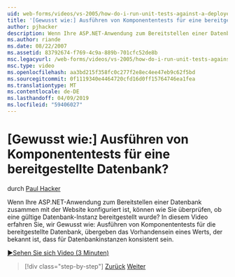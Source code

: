 ```yaml
---
uid: web-forms/videos/vs-2005/how-do-i-run-unit-tests-against-a-deployed-database
title: '[Gewusst wie:] Ausführen von Komponententests für eine bereitgestellte Datenbank? | Microsoft-Dokumentation'
author: pjhacker
description: Wenn Ihre ASP.NET-Anwendung zum Bereitstellen einer Datenbank zusammen mit der Website konfiguriert ist, können wie Sie überprüfen, ob eine gültige Datenbank-Instanz bereitgestellt wurde?...
ms.author: riande
ms.date: 08/22/2007
ms.assetid: 83792674-f769-4c9a-889b-701cfc52de8b
msc.legacyurl: /web-forms/videos/vs-2005/how-do-i-run-unit-tests-against-a-deployed-database
msc.type: video
ms.openlocfilehash: aa3bd215f358fc0c277f2e8ec4ee47eb9c62f5bd
ms.sourcegitcommit: 0f1119340e4464720cfd16d0ff15764746ea1fea
ms.translationtype: MT
ms.contentlocale: de-DE
ms.lasthandoff: 04/09/2019
ms.locfileid: "59406027"
---
```

# <a name="how-do-i-run-unit-tests-against-a-deployed-database"></a>[Gewusst wie:] Ausführen von Komponententests für eine bereitgestellte Datenbank?

durch [Paul Hacker](https://github.com/pjhacker)

Wenn Ihre ASP.NET-Anwendung zum Bereitstellen einer Datenbank zusammen mit der Website konfiguriert ist, können wie Sie überprüfen, ob eine gültige Datenbank-Instanz bereitgestellt wurde? In diesem Video erfahren Sie, wir Gewusst wie: Ausführen von Komponententests für die bereitgestellte Datenbank, übergeben das Vorhandensein eines Werts, der bekannt ist, dass für Datenbankinstanzen konsistent sein.

[&#9654;Sehen Sie sich Video (3 Minuten)](https://channel9.msdn.com/Blogs/ASP-NET-Site-Videos/how-do-i-run-unit-tests-against-a-deployed-database)

> [!div class="step-by-step"]
> [Zurück](how-do-i-deploy-a-web-application-during-a-team-build.md)
> [Weiter](how-do-i-enable-code-coverage-and-profiling-in-production-applications.md)
